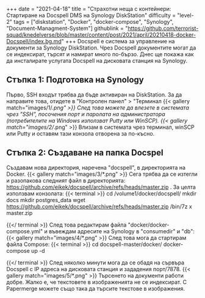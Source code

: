 +++
date = "2021-04-18"
title = "Страхотни неща с контейнери: Стартиране на Docspell DMS на Synology DiskStation"
difficulty = "level-2"
tags = ["diskstation", "Docker", "docker-compose", "Synology", "Document-Managment-System"]
githublink = "https://github.com/terrorist-squad/knedelverse/blob/master/content/post/2021/april/20210418-docker-Docspell/index.bg.md"
+++
Docspell е система за управление на документи за Synology DiskStation. Чрез Docspell документите могат да се индексират, търсят и намират много по-бързо. Днес ще покажа как да инсталирате услугата Docspell на дисковата станция на Synology.
## Стъпка 1: Подготовка на Synology
Първо, SSH входът трябва да бъде активиран на DiskStation. За да направите това, отидете в "Контролен панел" > "Терминал
{{< gallery match="images/1/*.png" >}}
След това можете да влезете в системата чрез "SSH", посочения порт и паролата на администратора (потребителите на Windows използват Putty или WinSCP).
{{< gallery match="images/2/*.png" >}}
Влизам в системата чрез терминал, winSCP или Putty и оставям тази конзола отворена за по-късно.
## Стъпка 2: Създаване на папка Docspel
Създавам нова директория, наречена "docspell", в директорията на Docker.
{{< gallery match="images/3/*.png" >}}
Сега трябва да се изтегли и разопакова следният файл в директорията: https://github.com/eikek/docspell/archive/refs/heads/master.zip . За целта използвам конзолата:
{{< terminal >}}
cd /volume1/docker/docspell/
mkdir docs
mkdir postgres_data
wget https://github.com/eikek/docspell/archive/refs/heads/master.zip 
/bin/7z x master.zip

{{</ terminal >}}
След това редактирам файла "docker/docker-compose.yml" и въвеждам адресите на Synology в "consumedir" и "db":
{{< gallery match="images/4/*.png" >}}
След това мога да стартирам файла Compose:
{{< terminal >}}
cd docspell-master/docker/
docker-compose up -d

{{</ terminal >}}
След няколко минути мога да се обадя на сървъра Docspell с IP адреса на дисковата станция и зададения порт/7878.
{{< gallery match="images/5/*.png" >}}
Търсенето на документи работи добре. Жалко е, че текстовете в изображенията не се индексират. С Papermerge можете също така да търсите текстове в изображения.

